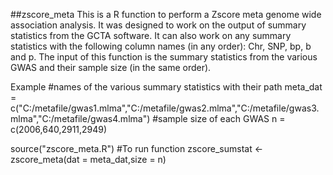 ##zscore_meta
This is a R function to perform a Zscore meta genome wide association analysis. It was designed to work on the output of summary statistics from the GCTA software. It can also work on any summary statistics with the following column 
names (in any order): Chr, SNP, bp, b and p. The input of this function is the summary statistics from the various GWAS and their sample size (in the same order).

Example
#names of the various summary statistics with their path
meta_dat = c("C:/metafile/gwas1.mlma","C:/metafile/gwas2.mlma","C:/metafile/gwas3.mlma","C:/metafile/gwas4.mlma")
#sample size of each GWAS
n = c(2006,640,2911,2949)

source("zscore_meta.R")
#To run function
zscore_sumstat <- zscore_meta(dat = meta_dat,size = n)
